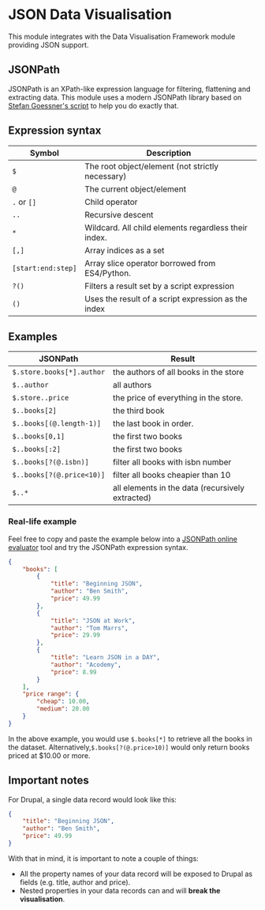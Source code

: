 # JSON Data Visualisation

This module integrates with the Data Visualisation Framework module providing
JSON support.

## JSONPath

JSONPath is an XPath-like expression language for filtering, flattening and
extracting data. This module uses a modern JSONPath library based on
[Stefan Goessner's script](http://goessner.net/articles/JsonPath/) to help you
do exactly that.

## Expression syntax

Symbol                | Description
----------------------|-------------------------
`$`                   | The root object/element (not strictly necessary)
`@`                   | The current object/element
`.` or `[]`           | Child operator
`..`                  | Recursive descent
`*`                   | Wildcard. All child elements regardless their index.
`[,]`                 | Array indices as a set
`[start:end:step]`    | Array slice operator borrowed from ES4/Python.
`?()`                 | Filters a result set by a script expression
`()`                  | Uses the result of a script expression as the index

## Examples

JSONPath                  | Result
--------------------------|-------------------------------------
`$.store.books[*].author` | the authors of all books in the store
`$..author`                | all authors
`$.store..price`           | the price of everything in the store.
`$..books[2]`              | the third book
`$..books[(@.length-1)]`   | the last book in order.
`$..books[0,1]`            | the first two books
`$..books[:2]`             | the first two books
`$..books[?(@.isbn)]`      | filter all books with isbn number
`$..books[?(@.price<10)]`  | filter all books cheapier than 10
`$..*`                     | all elements in the data (recursively extracted)

### Real-life example

Feel free to copy and paste the example below into a
[JSONPath online evaluator](http://jsonpath.com/) tool and try the JSONPath
expression syntax.

```json
{
    "books": [
        {
            "title": "Beginning JSON",
            "author": "Ben Smith",
            "price": 49.99
        },
        {
            "title": "JSON at Work",
            "author": "Tom Marrs",
            "price": 29.99
        },
        {
            "title": "Learn JSON in a DAY",
            "author": "Acodemy",
            "price": 8.99
        }
    ],
    "price range": {
        "cheap": 10.00,
        "medium": 20.00
    }
}
```

In the above example, you would use `$.books[*]` to retrieve all the books in
the dataset. Alternatively,`$.books[?(@.price>10)]` would only return books
priced at $10.00 or more.

## Important notes

For Drupal, a single data record would look like this:

```json
{
    "title": "Beginning JSON",
    "author": "Ben Smith",
    "price": 49.99
}
```

With that in mind, it is important to note a couple of things:

- All the property names of your data record will be exposed to Drupal as fields
  (e.g. title, author and price).
- Nested properties in your data records can and will
  **break the visualisation**.
